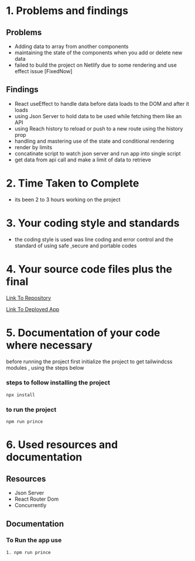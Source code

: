 <!-- @format -->

# 1. Problems and findings

## Problems

- Adding data to array from another components
- maintaining the state of the components when you add or delete new data
- failed to build the project on Netlify due to some rendering and use effect issue [FixedNow]

## Findings

- React useEffect to handle data before data loads to the DOM and after it loads
- using Json Server to hold data to be used while fetching them like an API
- using Reach history to reload or push to a new route using the history prop
- handling and mastering use of the state and conditional rendering
- render by limits
- concatinate script to watch json server and run app into single script
- get data from api call and make a limit of data to retrieve

# 2. Time Taken to Complete

- its been 2 to 3 hours working on the project

# 3. Your coding style and standards

- the coding style is used was line coding and error control and
  the standard of using safe ,secure and portable codes

# 4. Your source code files plus the final

[Link To Repository](https://github.com/PrinceNiyonshuti/itinerary-tracker.git)

[Link To Deployed App](https://itinerary-v3.netlify.app/)

# 5. Documentation of your code where necessary

before running the project first initialize the project to get tailwindcss modules , using the steps below

### steps to follow installing the project

    npx install

### to run the project

    npm run prince

# 6. Used resources and documentation

## Resources

- Json Server
- React Router Dom
- Concurrently

## Documentation

### To Run the app use

    1. npm run prince
